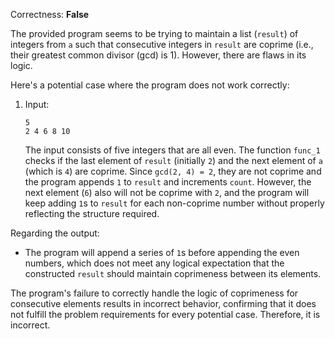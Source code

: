 Correctness: **False**

The provided program seems to be trying to maintain a list (`result`) of integers from `a` such that consecutive integers in `result` are coprime (i.e., their greatest common divisor (gcd) is 1). However, there are flaws in its logic.

Here's a potential case where the program does not work correctly:

1. Input:
   ```
   5
   2 4 6 8 10
   ```
   The input consists of five integers that are all even. The function `func_1` checks if the last element of `result` (initially `2`) and the next element of `a` (which is `4`) are coprime. Since `gcd(2, 4) = 2`, they are not coprime and the program appends `1` to `result` and increments `count`. However, the next element (`6`) also will not be coprime with `2`, and the program will keep adding `1`s to `result` for each non-coprime number without properly reflecting the structure required.

Regarding the output:
- The program will append a series of `1`s before appending the even numbers, which does not meet any logical expectation that the constructed `result` should maintain coprimeness between its elements.

The program's failure to correctly handle the logic of coprimeness for consecutive elements results in incorrect behavior, confirming that it does not fulfill the problem requirements for every potential case. Therefore, it is incorrect.